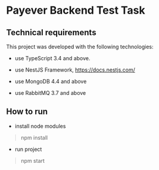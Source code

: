 # Payever Backend Test Task

## Technical requirements
This project was developed with the following technologies:

- use TypeScript 3.4 and above. 

- use NestJS Framework, https://docs.nestjs.com/ 

- use MongoDB 4.4 and above 

- use RabbitMQ 3.7 and above


## How to run

- install node modules
> npm install

- run project
> npm start
